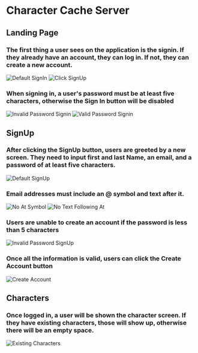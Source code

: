 <!-- This project was bootstrapped with [Create React App](https://github.com/facebook/create-react-app).

## Available Scripts

In the project directory, you can run:

### `npm start`

Runs the app in the development mode.<br />
Open [http://localhost:3000](http://localhost:3000) to view it in the browser.

The page will reload if you make edits.<br />
You will also see any lint errors in the console.

### `npm test`

Launches the test runner in the interactive watch mode.<br />
See the section about [running tests](https://facebook.github.io/create-react-app/docs/running-tests) for more information.

### `npm run build`

Builds the app for production to the `build` folder.<br />
It correctly bundles React in production mode and optimizes the build for the best performance.

The build is minified and the filenames include the hashes.<br />
Your app is ready to be deployed!

See the section about [deployment](https://facebook.github.io/create-react-app/docs/deployment) for more information.

### `npm run eject`

**Note: this is a one-way operation. Once you `eject`, you can’t go back!**

If you aren’t satisfied with the build tool and configuration choices, you can `eject` at any time. This command will remove the single build dependency from your project.

Instead, it will copy all the configuration files and the transitive dependencies (webpack, Babel, ESLint, etc) right into your project so you have full control over them. All of the commands except `eject` will still work, but they will point to the copied scripts so you can tweak them. At this point you’re on your own.

You don’t have to ever use `eject`. The curated feature set is suitable for small and middle deployments, and you shouldn’t feel obligated to use this feature. However we understand that this tool wouldn’t be useful if you couldn’t customize it when you are ready for it.

## Learn More

You can learn more in the [Create React App documentation](https://facebook.github.io/create-react-app/docs/getting-started).

To learn React, check out the [React documentation](https://reactjs.org/).

### Code Splitting

This section has moved here: https://facebook.github.io/create-react-app/docs/code-splitting

### Analyzing the Bundle Size

This section has moved here: https://facebook.github.io/create-react-app/docs/analyzing-the-bundle-size

### Making a Progressive Web App

This section has moved here: https://facebook.github.io/create-react-app/docs/making-a-progressive-web-app

### Advanced Configuration

This section has moved here: https://facebook.github.io/create-react-app/docs/advanced-configuration

### Deployment

This section has moved here: https://facebook.github.io/create-react-app/docs/deployment

### `npm run build` fails to minify

This section has moved here: https://facebook.github.io/create-react-app/docs/troubleshooting#npm-run-build-fails-to-minify -->

# Character Cache Server

## Landing Page
### The first thing a user sees on the application is the signin. If they already have an account, they can log in. If not, they can create a new account.
![Default SignIn](./Assets/ReadmeScreenshots/DefaultLoginScreen.JPG)
![Click SignUp](./Assets/ReadmeScreenshots/ClickSignUp.png)
### When signing in, a user's password must be at least five characters, otherwise the Sign In button will be disabled
![Invalid Password Signin](./Assets/ReadmeScreenshots/LoginPasswordValidation.JPG)
![Valid Password Signin](./Assets/ReadmeScreenshots/SignInButtonAvailable.JPG)

## SignUp
### After clicking the SignUp button, users are greeted by a new screen. They need to input first and last Name, an email, and a password of at least five characters.
![Default SignUp](./Assets/ReadmeScreenshots/DefaultSignUp.JPG)
### Email addresses must include an @ symbol and text after it.
![No At Symbol](./Assets/ReadmeScreenshots/EmailValidation1.JPG)
![No Text Following At](./Assets/ReadmeScreenshots/EmailValidation2.JPG)
### Users are unable to create an account if the password is less than 5 characters
![Invalid Password SignUp](./Assets/ReadmeScreenshots/InvalidPassword.JPG)
### Once all the information is valid, users can click the Create Account button
![Create Account](./Assets/ReadmeScreenshots/CreateAccount.png)

## Characters
### Once logged in, a user will be shown the character screen. If they have existing characters, those will show up, otherwise there will be an empty space.
![Existing Characters](./Assets/ReadmeScreenshots/Default)